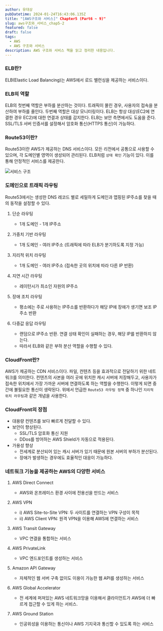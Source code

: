 ```yaml
---
author: 유대상
pubDatetime: 2024-01-24T16:43:06.135Z
title: "[AWS구조와 서비스]" Chapter5 (Part6 ~ 9)"
slug: aws구조와_서비스_chap5-2
featured: false
draft: false
tags:
  - AWS
  - AWS 구조와 서비스
description: AWS 구조와 서비스 책을 읽고 정리한 내용입니다.
---
```


### ELB란?

ELB(Elastic Load Balancing)는 AWS에서 로드 밸런싱을 제공하는 서비스이다.

### ELB의 역할

ELB의 첫번째 역할은 부하를 분산하는 것이다. 트래픽이 몰린 경우, 사용자의 접속을 분산하여 부하를 줄인다. 두번째 역할은 대상 모니터링이다. ELB는 항상 대상(EC2에 연결한 경우 EC2)에 대한 연결과 상태를 감지한다. ELB는 보안 측면에서도 도움을 준다. SSL/TLS 서버 인증서를 설정해서 암호화 통신(HTTPS 통신)이 가능하다.

### Route53이란?

Route53이란 AWS가 제공하는 DNS 서비스이다. 모든 리전에서 공통으로 사용할 수 있으며, 각 도메인별 영역이 생성되어 관리된다. ELB처럼 `상태 확인` 기능이 있다. 이를 통해 안정적인 서비스를 제공한다.

![서비스 구조](https://user-images.githubusercontent.com/46208349/158207198-3cfdeeff-b1e9-46fb-a41e-acf58fbf6752.png)

### 도메인으로 트래픽 라우팅

Route53에서는 생성한 DNS 레코드 별로 세밀하게 도메인과 맵핑된 IP주소를 찾을 때의 동작을 설정할 수 있다.

1. 단순 라우팅

   - 1개 도메인 - 1개 IP주소

2. 가중치 기반 라우팅

   - 1개 도메인 - 여러 IP주소 (트래픽에 따라 ELB가 분기하도록 지정 가능)

3. 지리적 위치 라우팅

   - 1개 도메인 - 여러 IP주소 (접속한 곳의 위치에 따라 다른 IP 반환)

4. 지연 시간 라우팅
   - 레이턴시가 최소인 자원의 IP주소
5. 장애 조치 라우팅
   - 평소에는 주로 사용하는 IP주소를 반환하다가 해당 IP에 장애가 생기면 보조 IP 주소 반환
6. 다중값 응답 라우팅
   - 랜덤으로 IP주소 반환. 연결 상태 확인이 실패하는 경우, 해당 IP를 반환하지 않는다.
   - 따라서 ELB와 같은 부하 분산 역할을 수행할 수 있다.

### CloudFront란?

AWS가 제공하는 CDN 서비스이다. 파일, 컨텐츠 등을 효과적으로 전달하기 위한 네트워크를 의미한다. 컨텐츠의 사본을 여러 곳에 위치한 캐시 서버에 저장해두고, 사용자가 접속한 위치에서 가장 가까운 서버에 연결하도록 하는 역할을 수행한다. 이렇게 되면 중간에 불필요한 통신이 생략된다. 위에서 언급한 `Route53 라우팅 정책` 중 하나인 `지리적 위치 라우팅`과 같은 개념을 사용한다.

### CloudFront의 장점

- 대용량 컨텐츠를 보다 빠르게 전달할 수 있다.
- 보안이 향상된다.
  - SSL/TLS 암호화 통신 지원
  - DDos를 방어하는 AWS Shield가 자동으로 적용된다.
- 가용성 향상
  - 전세계로 분산되어 있는 캐시 서버가 있기 때문에 원본 서버의 부하가 분산된다.
  - 장애가 발생하는 경우에도 효율적인 대응이 가능하다.

### 네트워크 기능을 제공하는 AWS의 다양한 서비스

1. AWS Direct Connect

   - AWS와 온프레미스 환경 사이에 전용선을 만드는 서비스

2. AWS VPN

   - i) AWS Site-to-Site VPN: 두 사이트를 연결하는 VPN 구성이 목적
   - ii) AWS Client VPN: 원격 VPN을 이용해 AWS에 연결하는 서비스

3. AWS Transit Gateway

   - VPC 연결을 통합하는 서비스

4. AWS PrivateLink
   - VPC 엔드포인트를 생성하는 서비스
5. Amazon API Gateway
   - 자체적인 웹 서버 구축 없이도 이용이 가능한 웹 API를 생성하는 서비스
6. AWS Global Accelerator
   - 전 세계에 퍼져있는 AWS 네트워크망을 이용해서 클라이언트가 AWS에 더 빠르게 접근할 수 있게 하는 서비스.
7. AWS Ground Station
   - 인공위성을 이용하는 통신이나 AWS 기지국과 통신할 수 있도록 하는 서비스
